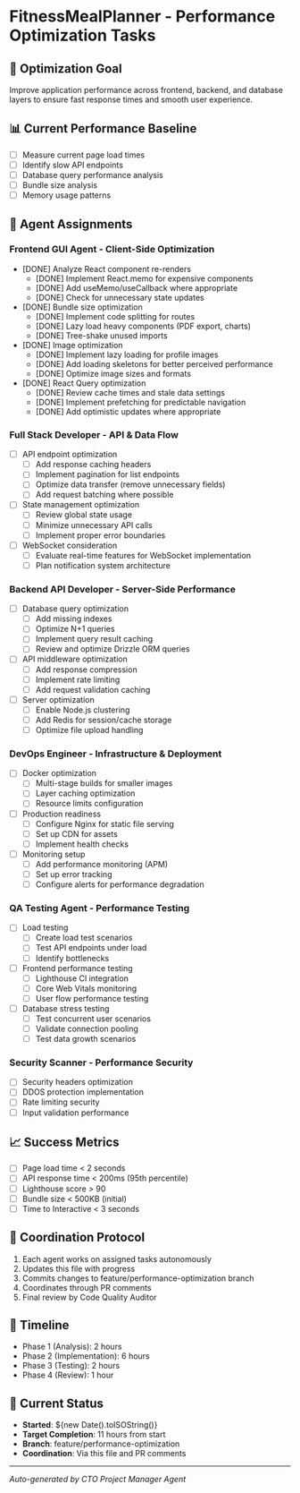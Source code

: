 # FitnessMealPlanner - Performance Optimization Tasks

## 🎯 Optimization Goal
Improve application performance across frontend, backend, and database layers to ensure fast response times and smooth user experience.

## 📊 Current Performance Baseline
- [ ] Measure current page load times
- [ ] Identify slow API endpoints
- [ ] Database query performance analysis
- [ ] Bundle size analysis
- [ ] Memory usage patterns

## 🤖 Agent Assignments

### Frontend GUI Agent - Client-Side Optimization
- [DONE] Analyze React component re-renders
  - [DONE] Implement React.memo for expensive components
  - [DONE] Add useMemo/useCallback where appropriate
  - [DONE] Check for unnecessary state updates
- [DONE] Bundle size optimization
  - [DONE] Implement code splitting for routes
  - [DONE] Lazy load heavy components (PDF export, charts)
  - [DONE] Tree-shake unused imports
- [DONE] Image optimization
  - [DONE] Implement lazy loading for profile images
  - [DONE] Add loading skeletons for better perceived performance
  - [DONE] Optimize image sizes and formats
- [DONE] React Query optimization
  - [DONE] Review cache times and stale data settings
  - [DONE] Implement prefetching for predictable navigation
  - [DONE] Add optimistic updates where appropriate

### Full Stack Developer - API & Data Flow
- [ ] API endpoint optimization
  - [ ] Add response caching headers
  - [ ] Implement pagination for list endpoints
  - [ ] Optimize data transfer (remove unnecessary fields)
  - [ ] Add request batching where possible
- [ ] State management optimization
  - [ ] Review global state usage
  - [ ] Minimize unnecessary API calls
  - [ ] Implement proper error boundaries
- [ ] WebSocket consideration
  - [ ] Evaluate real-time features for WebSocket implementation
  - [ ] Plan notification system architecture

### Backend API Developer - Server-Side Performance
- [ ] Database query optimization
  - [ ] Add missing indexes
  - [ ] Optimize N+1 queries
  - [ ] Implement query result caching
  - [ ] Review and optimize Drizzle ORM queries
- [ ] API middleware optimization
  - [ ] Add response compression
  - [ ] Implement rate limiting
  - [ ] Add request validation caching
- [ ] Server optimization
  - [ ] Enable Node.js clustering
  - [ ] Add Redis for session/cache storage
  - [ ] Optimize file upload handling

### DevOps Engineer - Infrastructure & Deployment
- [ ] Docker optimization
  - [ ] Multi-stage builds for smaller images
  - [ ] Layer caching optimization
  - [ ] Resource limits configuration
- [ ] Production readiness
  - [ ] Configure Nginx for static file serving
  - [ ] Set up CDN for assets
  - [ ] Implement health checks
- [ ] Monitoring setup
  - [ ] Add performance monitoring (APM)
  - [ ] Set up error tracking
  - [ ] Configure alerts for performance degradation

### QA Testing Agent - Performance Testing
- [ ] Load testing
  - [ ] Create load test scenarios
  - [ ] Test API endpoints under load
  - [ ] Identify bottlenecks
- [ ] Frontend performance testing
  - [ ] Lighthouse CI integration
  - [ ] Core Web Vitals monitoring
  - [ ] User flow performance testing
- [ ] Database stress testing
  - [ ] Test concurrent user scenarios
  - [ ] Validate connection pooling
  - [ ] Test data growth scenarios

### Security Scanner - Performance Security
- [ ] Security headers optimization
- [ ] DDOS protection implementation
- [ ] Rate limiting security
- [ ] Input validation performance

## 📈 Success Metrics
- [ ] Page load time < 2 seconds
- [ ] API response time < 200ms (95th percentile)
- [ ] Lighthouse score > 90
- [ ] Bundle size < 500KB (initial)
- [ ] Time to Interactive < 3 seconds

## 🔄 Coordination Protocol
1. Each agent works on assigned tasks autonomously
2. Updates this file with progress
3. Commits changes to feature/performance-optimization branch
4. Coordinates through PR comments
5. Final review by Code Quality Auditor

## 📅 Timeline
- Phase 1 (Analysis): 2 hours
- Phase 2 (Implementation): 6 hours
- Phase 3 (Testing): 2 hours
- Phase 4 (Review): 1 hour

## 🚦 Current Status
- **Started**: ${new Date().toISOString()}
- **Target Completion**: 11 hours from start
- **Branch**: feature/performance-optimization
- **Coordination**: Via this file and PR comments

---
*Auto-generated by CTO Project Manager Agent*